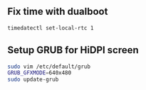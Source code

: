 ## Fix time with dualboot
```bash
timedatectl set-local-rtc 1
```

## Setup GRUB for HiDPI screen
```bash
sudo vim /etc/default/grub
GRUB_GFXMODE=640x480
sudo update-grub
```
